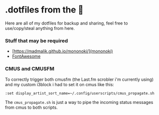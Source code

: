 # .dotfiles from the 🦉
Here are all of my dotfiles for backup and sharing, feel free to use/copy/steal anything from here.

### Stuff that may be required
- [https://madmalik.github.io/mononoki/](mononoki)
- [FontAwesome](fontawesome)

### CMUS and CMUSFM
To correctly trigger both cmusfm (the Last.fm scrobler i'm currently using) and my custom i3block i had to set it on cmus like this:

```:set display_artist_sort_name=~/.config/userscripts/cmus_propagate.sh```

The `cmus_propagate.sh` is just a way to pipe the incoming status messages from cmus to both scripts.
